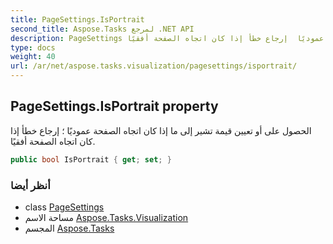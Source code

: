 ```yaml
---
title: PageSettings.IsPortrait
second_title: Aspose.Tasks لمرجع .NET API
description: PageSettings ملكية. الحصول على أو تعيين قيمة تشير إلى ما إذا كان اتجاه الصفحة عموديًا  إرجاع خطأ إذا كان اتجاه الصفحة أفقيًا.
type: docs
weight: 40
url: /ar/net/aspose.tasks.visualization/pagesettings/isportrait/
---
```

## PageSettings.IsPortrait property

الحصول على أو تعيين قيمة تشير إلى ما إذا كان اتجاه الصفحة عموديًا ؛ إرجاع خطأ إذا كان اتجاه الصفحة أفقيًا.

```csharp
public bool IsPortrait { get; set; }
```

### أنظر أيضا

* class [PageSettings](../)
* مساحة الاسم [Aspose.Tasks.Visualization](../../pagesettings/)
* المجسم [Aspose.Tasks](../../../)


